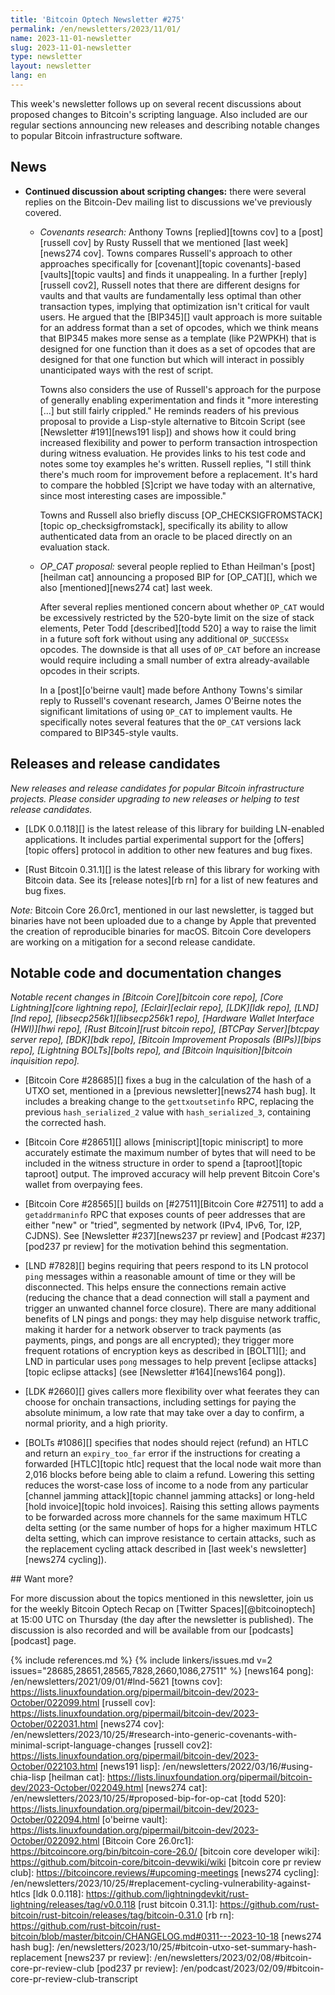 ```yaml
---
title: 'Bitcoin Optech Newsletter #275'
permalink: /en/newsletters/2023/11/01/
name: 2023-11-01-newsletter
slug: 2023-11-01-newsletter
type: newsletter
layout: newsletter
lang: en
---
```

This week's newsletter follows up on several recent discussions about
proposed changes to Bitcoin's scripting language.  Also included are our
regular sections announcing new releases and describing notable changes
to popular Bitcoin infrastructure software.

## News

- **Continued discussion about scripting changes:** there were several
  replies on the Bitcoin-Dev mailing list to discussions we've
  previously covered.

    - *Covenants research:* Anthony Towns [replied][towns cov] to a
      [post][russell cov] by Rusty Russell that we mentioned [last
      week][news274 cov].  Towns compares Russell's approach to other
      approaches specifically for [covenant][topic covenants]-based
      [vaults][topic vaults] and finds it unappealing.  In a further
      [reply][russell cov2], Russell notes that there are different designs
      for vaults and that vaults are fundamentally less optimal than
      other transaction types, implying that optimization isn't
      critical for vault users.  He argued that the [BIP345][] vault
      approach is more suitable for an address format than a set of
      opcodes, which we think means that BIP345 makes more sense as a
      template (like P2WPKH) that is designed for one function than it
      does as a set of opcodes that are designed for that one function
      but which will interact in possibly unanticipated ways with the
      rest of script.

      Towns also considers the use of Russell's approach for the purpose
      of generally enabling experimentation and finds it "more
      interesting [...] but still fairly crippled."  He reminds
      readers of his previous proposal to provide a Lisp-style
      alternative to Bitcoin Script (see [Newsletter #191][news191
      lisp]) and shows how it could bring increased flexibility and
      power to perform transaction introspection during witness
      evaluation.  He provides links to his test code and notes some toy
      examples he's written.  Russell replies, "I still think there's
      much room for improvement before a replacement.  It's hard to
      compare the hobbled [S]cript we have today with an alternative,
      since most interesting cases are impossible."

      Towns and Russell also briefly discuss
      [OP_CHECKSIGFROMSTACK][topic op_checksigfromstack], specifically
      its ability to allow authenticated data from an oracle to be
      placed directly on an evaluation stack.

    - *OP_CAT proposal:* several people replied to Ethan Heilman's
      [post][heilman cat] announcing a proposed BIP for [OP_CAT][],
      which we also [mentioned][news274 cat] last week.

      After several replies mentioned concern about whether `OP_CAT`
      would be excessively restricted by the 520-byte limit on the size
      of stack elements, Peter Todd [described][todd 520] a way to raise the
      limit in a future soft fork without using any additional
      `OP_SUCCESSx` opcodes.  The downside is that all uses of `OP_CAT`
      before an increase would require including a small number of extra
      already-available opcodes in their scripts.

      In a [post][o'beirne vault] made before Anthony Towns's similar
      reply to Russell's covenant research, James O'Beirne notes the
      significant limitations of using `OP_CAT` to implement vaults.  He
      specifically notes several features that the `OP_CAT` versions
      lack compared to BIP345-style vaults.

## Releases and release candidates

*New releases and release candidates for popular Bitcoin infrastructure
projects.  Please consider upgrading to new releases or helping to test
release candidates.*

- [LDK 0.0.118][] is the latest release of this library for building
  LN-enabled applications.  It includes partial experimental support for
  the [offers][topic offers] protocol in addition to other new features
  and bug fixes.

- [Rust Bitcoin 0.31.1][] is the latest release of this library for
  working with Bitcoin data.  See its [release notes][rb rn] for a list
  of new features and bug fixes.

_Note:_ Bitcoin Core 26.0rc1, mentioned in our last newsletter, is
tagged but binaries have not been uploaded due to a change by Apple that
prevented the creation of reproducible binaries for macOS.  Bitcoin Core
developers are working on a mitigation for a second release candidate.

## Notable code and documentation changes

*Notable recent changes in [Bitcoin Core][bitcoin core repo], [Core
Lightning][core lightning repo], [Eclair][eclair repo], [LDK][ldk repo],
[LND][lnd repo], [libsecp256k1][libsecp256k1 repo], [Hardware Wallet
Interface (HWI)][hwi repo], [Rust Bitcoin][rust bitcoin repo], [BTCPay
Server][btcpay server repo], [BDK][bdk repo], [Bitcoin Improvement
Proposals (BIPs)][bips repo], [Lightning BOLTs][bolts repo], and
[Bitcoin Inquisition][bitcoin inquisition repo].*

- [Bitcoin Core #28685][] fixes a bug in the calculation of the hash
  of a UTXO set, mentioned in a [previous newsletter][news274 hash
  bug]. It includes a breaking change to the `gettxoutsetinfo` RPC,
  replacing the previous `hash_serialized_2` value with
  `hash_serialized_3`, containing the corrected hash.

- [Bitcoin Core #28651][] allows [miniscript][topic miniscript] to more
  accurately estimate the maximum number of bytes that will need to be
  included in the witness structure in order to spend a [taproot][topic
  taproot] output.  The improved accuracy will help prevent Bitcoin
  Core's wallet from overpaying fees.

- [Bitcoin Core #28565][] builds on [#27511][Bitcoin Core #27511] to add a
  `getaddrmaninfo` RPC that exposes counts of peer addresses that are either "new"
  or "tried", segmented by network (IPv4, IPv6, Tor, I2P, CJDNS). See
  [Newsletter #237][news237 pr review] and [Podcast #237][pod237 pr review] for
  the motivation behind this segmentation.

- [LND #7828][] begins requiring that peers respond to its LN protocol `ping`
  messages within a reasonable amount of time or they will be
  disconnected.  This helps ensure the connections remain active
  (reducing the chance that a dead connection will stall a payment and
  trigger an unwanted channel force closure).  There are many additional
  benefits of LN pings and pongs: they may help disguise network
  traffic, making it harder for a network observer to track payments (as
  payments, pings, and pongs are all encrypted); they trigger more
  frequent rotations of encryption keys as described in [BOLT1][]; and
  LND in particular uses `pong` messages to help prevent [eclipse
  attacks][topic eclipse attacks] (see [Newsletter #164][news164 pong]).

- [LDK #2660][] gives callers more flexibility over what feerates they
  can choose for onchain transactions, including settings for paying the
  absolute minimum, a low rate that may take over a day to confirm, a
  normal priority, and a high priority.

- [BOLTs #1086][] specifies that nodes should reject (refund) an HTLC
  and return an `expiry_too_far` error if the instructions for creating
  a forwarded [HTLC][topic htlc] request that the local node wait more
  than 2,016 blocks before being able to claim a refund.  Lowering this
  setting reduces the worst-case loss of income to a node from any
  particular [channel jamming attack][topic channel jamming attacks] or
  long-held [hold invoice][topic hold invoices].  Raising this setting
  allows payments to be forwarded across more channels for the same
  maximum HTLC delta setting (or the same number of hops for a higher
  maximum HTLC delta setting, which can improve resistance to certain
  attacks, such as the replacement cycling attack described in [last
  week's newsletter][news274 cycling]).

<div markdown="1" class="callout">
## Want more?

For more discussion about the topics mentioned in this newsletter, join
us for the weekly Bitcoin Optech Recap on [Twitter
Spaces][@bitcoinoptech] at 15:00 UTC on Thursday (the day after the
newsletter is published).  The discussion is also recorded and will be
available from our [podcasts][podcast] page.

</div>

{% include references.md %}
{% include linkers/issues.md v=2 issues="28685,28651,28565,7828,2660,1086,27511" %}
[news164 pong]: /en/newsletters/2021/09/01/#lnd-5621
[towns cov]: https://lists.linuxfoundation.org/pipermail/bitcoin-dev/2023-October/022099.html
[russell cov]: https://lists.linuxfoundation.org/pipermail/bitcoin-dev/2023-October/022031.html
[news274 cov]: /en/newsletters/2023/10/25/#research-into-generic-covenants-with-minimal-script-language-changes
[russell cov2]: https://lists.linuxfoundation.org/pipermail/bitcoin-dev/2023-October/022103.html
[news191 lisp]: /en/newsletters/2022/03/16/#using-chia-lisp
[heilman cat]: https://lists.linuxfoundation.org/pipermail/bitcoin-dev/2023-October/022049.html
[news274 cat]: /en/newsletters/2023/10/25/#proposed-bip-for-op-cat
[todd 520]: https://lists.linuxfoundation.org/pipermail/bitcoin-dev/2023-October/022094.html
[o'beirne vault]: https://lists.linuxfoundation.org/pipermail/bitcoin-dev/2023-October/022092.html
[Bitcoin Core 26.0rc1]: https://bitcoincore.org/bin/bitcoin-core-26.0/
[bitcoin core developer wiki]: https://github.com/bitcoin-core/bitcoin-devwiki/wiki
[bitcoin core pr review club]: https://bitcoincore.reviews/#upcoming-meetings
[news274 cycling]: /en/newsletters/2023/10/25/#replacement-cycling-vulnerability-against-htlcs
[ldk 0.0.118]: https://github.com/lightningdevkit/rust-lightning/releases/tag/v0.0.118
[rust bitcoin 0.31.1]: https://github.com/rust-bitcoin/rust-bitcoin/releases/tag/bitcoin-0.31.0
[rb rn]: https://github.com/rust-bitcoin/rust-bitcoin/blob/master/bitcoin/CHANGELOG.md#0311---2023-10-18
[news274 hash bug]: /en/newsletters/2023/10/25/#bitcoin-utxo-set-summary-hash-replacement
[news237 pr review]: /en/newsletters/2023/02/08/#bitcoin-core-pr-review-club
[pod237 pr review]: /en/podcast/2023/02/09/#bitcoin-core-pr-review-club-transcript
